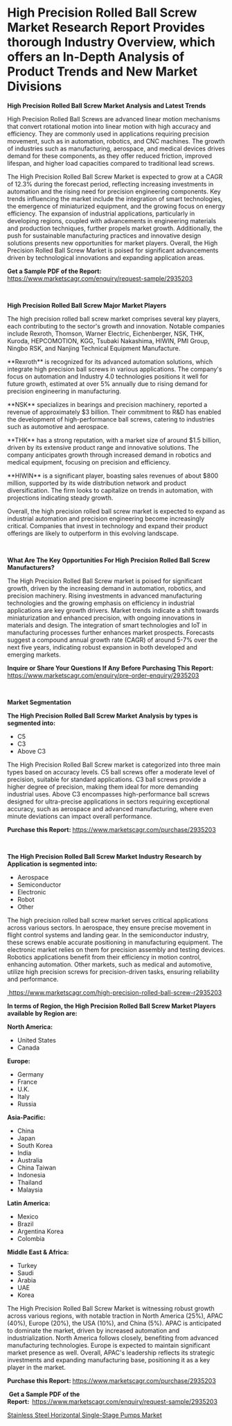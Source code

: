 <p><h1>High Precision Rolled Ball Screw Market Research Report Provides thorough Industry Overview, which offers an In-Depth Analysis of Product Trends and New Market Divisions</h1></p><p><strong>High Precision Rolled Ball Screw Market Analysis and Latest Trends</strong></p>
<p><p>High Precision Rolled Ball Screws are advanced linear motion mechanisms that convert rotational motion into linear motion with high accuracy and efficiency. They are commonly used in applications requiring precision movement, such as in automation, robotics, and CNC machines. The growth of industries such as manufacturing, aerospace, and medical devices drives demand for these components, as they offer reduced friction, improved lifespan, and higher load capacities compared to traditional lead screws.</p><p>The High Precision Rolled Ball Screw Market is expected to grow at a CAGR of 12.3% during the forecast period, reflecting increasing investments in automation and the rising need for precision engineering components. Key trends influencing the market include the integration of smart technologies, the emergence of miniaturized equipment, and the growing focus on energy efficiency. The expansion of industrial applications, particularly in developing regions, coupled with advancements in engineering materials and production techniques, further propels market growth. Additionally, the push for sustainable manufacturing practices and innovative design solutions presents new opportunities for market players. Overall, the High Precision Rolled Ball Screw Market is poised for significant advancements driven by technological innovations and expanding application areas.</p></p>
<p><strong>Get a Sample PDF of the Report:&nbsp;</strong> <a href="https://www.marketscagr.com/enquiry/request-sample/2935203?utm_campaign=3018&utm_medium=2&utm_source=Github&utm_content=ia&utm_term=14032025&utm_id=high-precision-rolled-ball-screw">https://www.marketscagr.com/enquiry/request-sample/2935203</a></p>
<p>&nbsp;</p>
<p><strong>High Precision Rolled Ball Screw Major Market Players</strong></p>
<p><p>The high precision rolled ball screw market comprises several key players, each contributing to the sector's growth and innovation. Notable companies include Rexroth, Thomson, Warner Electric, Eichenberger, NSK, THK, Kuroda, HEPCOMOTION, KGG, Tsubaki Nakashima, HIWIN, PMI Group, Ningbo RSK, and Nanjing Technical Equipment Manufacture.</p><p>**Rexroth** is recognized for its advanced automation solutions, which integrate high precision ball screws in various applications. The company's focus on automation and Industry 4.0 technologies positions it well for future growth, estimated at over 5% annually due to rising demand for precision engineering in manufacturing.</p><p>**NSK** specializes in bearings and precision machinery, reported a revenue of approximately $3 billion. Their commitment to R&D has enabled the development of high-performance ball screws, catering to industries such as automotive and aerospace.</p><p>**THK** has a strong reputation, with a market size of around $1.5 billion, driven by its extensive product range and innovative solutions. The company anticipates growth through increased demand in robotics and medical equipment, focusing on precision and efficiency.</p><p>**HIWIN** is a significant player, boasting sales revenues of about $800 million, supported by its wide distribution network and product diversification. The firm looks to capitalize on trends in automation, with projections indicating steady growth.</p><p>Overall, the high precision rolled ball screw market is expected to expand as industrial automation and precision engineering become increasingly critical. Companies that invest in technology and expand their product offerings are likely to outperform in this evolving landscape.</p></p>
<p>&nbsp;</p>
<p><strong>What Are The Key Opportunities For High Precision Rolled Ball Screw Manufacturers?</strong></p>
<p><p>The High Precision Rolled Ball Screw market is poised for significant growth, driven by the increasing demand in automation, robotics, and precision machinery. Rising investments in advanced manufacturing technologies and the growing emphasis on efficiency in industrial applications are key growth drivers. Market trends indicate a shift towards miniaturization and enhanced precision, with ongoing innovations in materials and design. The integration of smart technologies and IoT in manufacturing processes further enhances market prospects. Forecasts suggest a compound annual growth rate (CAGR) of around 5-7% over the next five years, indicating robust expansion in both developed and emerging markets.</p></p>
<p><strong>Inquire or Share Your Questions If Any Before Purchasing This Report:</strong> <a href="https://www.marketscagr.com/enquiry/pre-order-enquiry/2935203?utm_campaign=3018&utm_medium=2&utm_source=Github&utm_content=ia&utm_term=14032025&utm_id=high-precision-rolled-ball-screw">https://www.marketscagr.com/enquiry/pre-order-enquiry/2935203</a></p>
<p>&nbsp;</p>
<p><strong>Market Segmentation</strong></p>
<p><strong>The High Precision Rolled Ball Screw Market Analysis by types is segmented into:</strong></p>
<p><ul><li>C5</li><li>C3</li><li>Above C3</li></ul></p>
<p><p>The High Precision Rolled Ball Screw market is categorized into three main types based on accuracy levels. C5 ball screws offer a moderate level of precision, suitable for standard applications. C3 ball screws provide a higher degree of precision, making them ideal for more demanding industrial uses. Above C3 encompasses high-performance ball screws designed for ultra-precise applications in sectors requiring exceptional accuracy, such as aerospace and advanced manufacturing, where even minute deviations can impact overall performance.</p></p>
<p><strong>Purchase this Report:&nbsp;</strong><a href="https://www.marketscagr.com/purchase/2935203?utm_campaign=3018&utm_medium=2&utm_source=Github&utm_content=ia&utm_term=14032025&utm_id=high-precision-rolled-ball-screw">https://www.marketscagr.com/purchase/2935203</a></p>
<p>&nbsp;</p>
<p><strong>The High Precision Rolled Ball Screw Market Industry Research by Application is segmented into:</strong></p>
<p><ul><li>Aerospace</li><li>Semiconductor</li><li>Electronic</li><li>Robot</li><li>Other</li></ul></p>
<p><p>The high precision rolled ball screw market serves critical applications across various sectors. In aerospace, they ensure precise movement in flight control systems and landing gear. In the semiconductor industry, these screws enable accurate positioning in manufacturing equipment. The electronic market relies on them for precision assembly and testing devices. Robotics applications benefit from their efficiency in motion control, enhancing automation. Other markets, such as medical and automotive, utilize high precision screws for precision-driven tasks, ensuring reliability and performance.</p></p>
<p><a href="https://www.marketscagr.com/high-precision-rolled-ball-screw-r2935203?utm_campaign=3018&utm_medium=2&utm_source=Github&utm_content=ia&utm_term=14032025&utm_id=high-precision-rolled-ball-screw">&nbsp;https://www.marketscagr.com/high-precision-rolled-ball-screw-r2935203</a></p>
<p><strong>In terms of Region, the High Precision Rolled Ball Screw Market Players available by Region are:</strong></p>
<p>
    <p> <strong> North America: </strong>
        <ul>
            <li>United States</li>
            <li>Canada</li>
        </ul>
        </p> 
    <p> <strong> Europe: </strong>
        <ul>
            <li>Germany</li>
            <li>France</li>
            <li>U.K.</li>
            <li>Italy</li>
            <li>Russia</li>
        </ul>
        </p> 
    <p> <strong> Asia-Pacific: </strong>
        <ul>
            <li>China</li>
            <li>Japan</li>
            <li>South Korea</li>
            <li>India</li>
            <li>Australia</li>
            <li>China Taiwan</li>
            <li>Indonesia</li>
            <li>Thailand</li>
            <li>Malaysia</li>
        </ul>
        </p> 
    <p> <strong> Latin America: </strong>
        <ul>
            <li>Mexico</li>
            <li>Brazil</li>
            <li>Argentina Korea</li>
            <li>Colombia</li>
        </ul>
        </p> 
    <p> <strong> Middle East & Africa: </strong>
        <ul>
            <li>Turkey</li>
            <li>Saudi</li>
            <li>Arabia</li>
            <li>UAE</li>
            <li>Korea</li>
        </ul>
    </p>
    </p>
<p><p>The High Precision Rolled Ball Screw Market is witnessing robust growth across various regions, with notable traction in North America (25%), APAC (40%), Europe (20%), the USA (10%), and China (5%). APAC is anticipated to dominate the market, driven by increased automation and industrialization. North America follows closely, benefiting from advanced manufacturing technologies. Europe is expected to maintain significant market presence as well. Overall, APAC's leadership reflects its strategic investments and expanding manufacturing base, positioning it as a key player in the market.</p></p>
<p><strong>Purchase this Report: </strong><a href="https://www.marketscagr.com/purchase/2935203?utm_campaign=3018&utm_medium=2&utm_source=Github&utm_content=ia&utm_term=14032025&utm_id=high-precision-rolled-ball-screw">https://www.marketscagr.com/purchase/2935203</a></p>
<p>&nbsp;<strong>Get a Sample PDF of the Report:&nbsp;&nbsp;</strong><a href="https://www.marketscagr.com/enquiry/request-sample/2935203?utm_campaign=3018&utm_medium=2&utm_source=Github&utm_content=ia&utm_term=14032025&utm_id=high-precision-rolled-ball-screw">https://www.marketscagr.com/enquiry/request-sample/2935203</a></p>
<p><strong></strong></p>
<p><p><a href="https://github.com/rianttegang/Market-Research-Report-List-1/blob/main/stainless-steel-horizontal-single-stage-pumps-market.md?utm_campaign=3018&utm_medium=2&utm_source=Github&utm_content=ia&utm_term=14032025&utm_id=high-precision-rolled-ball-screw">Stainless Steel Horizontal  Single-Stage Pumps Market</a></p></p>